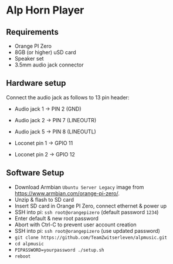 # Alp Horn Player 

## Requirements 

- Orange PI Zero 
- 8GB (or higher) uSD card
- Speaker set 
- 3.5mm audio jack connector 

## Hardware setup 

Connect the audio jack as follows to 13 pin header:

- Audio jack 1 -> PIN 2 (GND)
- Audio jack 2 -> PIN 7 (LINEOUTR)
- Audio jack 5 -> PIN 8 (LINEOUTL)

- Loconet pin 1 -> GPIO 11 
- Loconet pin 2 -> GPIO 12

## Software Setup 

- Download Armbian `Ubuntu Server Legacy` image from https://www.armbian.com/orange-pi-zero/.
- Unzip & flash to SD card
- Insert SD card in Orange PI Zero, connect ethernet & power up
- SSH into pi: `ssh root@orangepizero` (default password `1234`)
- Enter default & new root password
- Abort with Ctrl-C to prevent user account creation
- SSH into pi: `ssh root@orangepizero` (use updated password)
- `git clone https://github.com/TeamZwitserleven/alpmusic.git` 
- `cd alpmusic`
- `PIPASSWORD=yourpassword ./setup.sh`
- `reboot`
